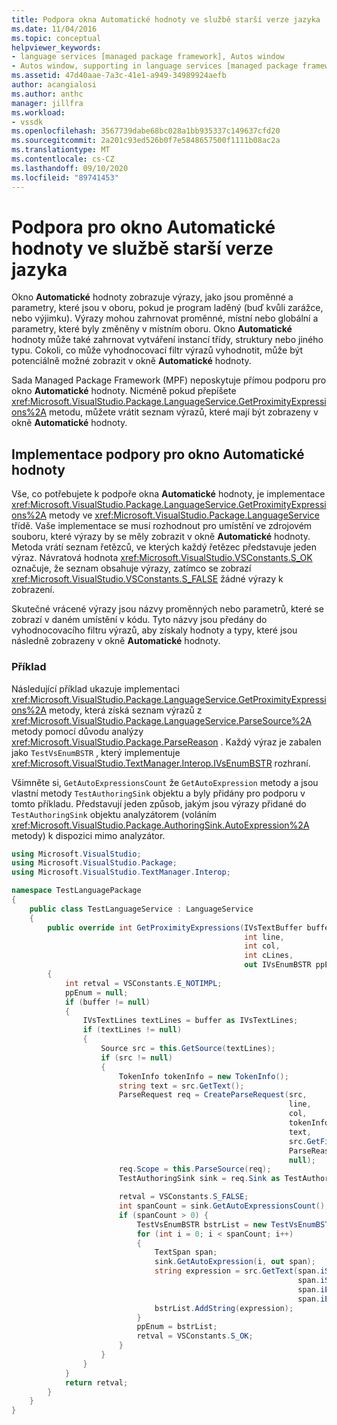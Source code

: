 ```yaml
---
title: Podpora okna Automatické hodnoty ve službě starší verze jazyka
ms.date: 11/04/2016
ms.topic: conceptual
helpviewer_keywords:
- language services [managed package framework], Autos window
- Autos window, supporting in language services [managed package framework]
ms.assetid: 47d40aae-7a3c-41e1-a949-34989924aefb
author: acangialosi
ms.author: anthc
manager: jillfra
ms.workload:
- vssdk
ms.openlocfilehash: 3567739dabe68bc028a1bb935337c149637cfd20
ms.sourcegitcommit: 2a201c93ed526b0f7e5848657500f1111b08ac2a
ms.translationtype: MT
ms.contentlocale: cs-CZ
ms.lasthandoff: 09/10/2020
ms.locfileid: "89741453"
---
```

# <a name="support-for-the-autos-window-in-a-legacy-language-service"></a>Podpora pro okno Automatické hodnoty ve službě starší verze jazyka

Okno **Automatické** hodnoty zobrazuje výrazy, jako jsou proměnné a parametry, které jsou v oboru, pokud je program laděný (buď kvůli zarážce, nebo výjimku). Výrazy mohou zahrnovat proměnné, místní nebo globální a parametry, které byly změněny v místním oboru. Okno **Automatické** hodnoty může také zahrnovat vytváření instancí třídy, struktury nebo jiného typu. Cokoli, co může vyhodnocovací filtr výrazů vyhodnotit, může být potenciálně možné zobrazit v okně **Automatické** hodnoty.

 Sada Managed Package Framework (MPF) neposkytuje přímou podporu pro okno **Automatické** hodnoty. Nicméně pokud přepíšete <xref:Microsoft.VisualStudio.Package.LanguageService.GetProximityExpressions%2A> metodu, můžete vrátit seznam výrazů, které mají být zobrazeny v okně **Automatické** hodnoty.

## <a name="implementing-support-for-the-autos-window"></a>Implementace podpory pro okno Automatické hodnoty

 Vše, co potřebujete k podpoře okna **Automatické** hodnoty, je implementace <xref:Microsoft.VisualStudio.Package.LanguageService.GetProximityExpressions%2A> metody ve <xref:Microsoft.VisualStudio.Package.LanguageService> třídě. Vaše implementace se musí rozhodnout pro umístění ve zdrojovém souboru, které výrazy by se měly zobrazit v okně **Automatické** hodnoty. Metoda vrátí seznam řetězců, ve kterých každý řetězec představuje jeden výraz. Návratová hodnota <xref:Microsoft.VisualStudio.VSConstants.S_OK> označuje, že seznam obsahuje výrazy, zatímco se zobrazí <xref:Microsoft.VisualStudio.VSConstants.S_FALSE> žádné výrazy k zobrazení.

 Skutečné vrácené výrazy jsou názvy proměnných nebo parametrů, které se zobrazí v daném umístění v kódu. Tyto názvy jsou předány do vyhodnocovacího filtru výrazů, aby získaly hodnoty a typy, které jsou následně zobrazeny v okně **Automatické** hodnoty.

### <a name="example"></a>Příklad
 Následující příklad ukazuje implementaci <xref:Microsoft.VisualStudio.Package.LanguageService.GetProximityExpressions%2A> metody, která získá seznam výrazů z <xref:Microsoft.VisualStudio.Package.LanguageService.ParseSource%2A> metody pomocí důvodu analýzy <xref:Microsoft.VisualStudio.Package.ParseReason> . Každý výraz je zabalen jako `TestVsEnumBSTR` , který implementuje <xref:Microsoft.VisualStudio.TextManager.Interop.IVsEnumBSTR> rozhraní.

 Všimněte si, `GetAutoExpressionsCount` že `GetAutoExpression` metody a jsou vlastní metody `TestAuthoringSink` objektu a byly přidány pro podporu v tomto příkladu. Představují jeden způsob, jakým jsou výrazy přidané do `TestAuthoringSink` objektu analyzátorem (voláním <xref:Microsoft.VisualStudio.Package.AuthoringSink.AutoExpression%2A> metody) k dispozici mimo analyzátor.

```csharp
using Microsoft.VisualStudio;
using Microsoft.VisualStudio.Package;
using Microsoft.VisualStudio.TextManager.Interop;

namespace TestLanguagePackage
{
    public class TestLanguageService : LanguageService
    {
        public override int GetProximityExpressions(IVsTextBuffer buffer,
                                                    int line,
                                                    int col,
                                                    int cLines,
                                                    out IVsEnumBSTR ppEnum)
        {
            int retval = VSConstants.E_NOTIMPL;
            ppEnum = null;
            if (buffer != null)
            {
                IVsTextLines textLines = buffer as IVsTextLines;
                if (textLines != null)
                {
                    Source src = this.GetSource(textLines);
                    if (src != null)
                    {
                        TokenInfo tokenInfo = new TokenInfo();
                        string text = src.GetText();
                        ParseRequest req = CreateParseRequest(src,
                                                              line,
                                                              col,
                                                              tokenInfo,
                                                              text,
                                                              src.GetFilePath(),
                                                              ParseReason.Autos,
                                                              null);
                        req.Scope = this.ParseSource(req);
                        TestAuthoringSink sink = req.Sink as TestAuthoringSink;

                        retval = VSConstants.S_FALSE;
                        int spanCount = sink.GetAutoExpressionsCount();
                        if (spanCount > 0) {
                            TestVsEnumBSTR bstrList = new TestVsEnumBSTR();
                            for (int i = 0; i < spanCount; i++)
                            {
                                TextSpan span;
                                sink.GetAutoExpression(i, out span);
                                string expression = src.GetText(span.iStartLine,
                                                                span.iStartIndex,
                                                                span.iEndLine,
                                                                span.iEndIndex);
                                bstrList.AddString(expression);
                            }
                            ppEnum = bstrList;
                            retval = VSConstants.S_OK;
                        }
                    }
                }
            }
            return retval;
        }
    }
}
```
